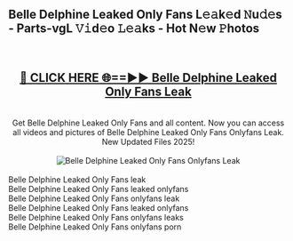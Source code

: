 <h2>Belle Delphine Leaked Only Fans L𝚎𝚊k𝚎d 𝙽u𝚍𝚎s - Parts-vgL 𝚅𝚒d𝚎o 𝙻𝚎𝚊ks - Hot N𝚎w 𝙿hotos </h2>
<br>
<div align="center">
<h2><a href="https://213.232.235.80/live/video.php?q=belle-delphine-leaked-only-fans" rel="nofollow">🔴 CLICK HERE 🌐==►► Belle Delphine Leaked Only Fans Leak</a></h2>
<br>
Get Belle Delphine Leaked Only Fans and all content. Now you can access all videos and pictures of Belle Delphine Leaked Only Fans Onlyfans Leak. New Updated Files 2025!
<br>
<br>
<a href="https://213.232.235.80/live/video.php?q=belle-delphine-leaked-only-fans" rel="nofollow" data-target="animated-image.originalLink"><img src="https://i.imgur.com/1EjSzPs.png" alt="Belle Delphine Leaked Only Fans Onlyfans Leak" style="max-width: 100%; display: inline-block;" data-target="animated-image.originalImage"></a>
</div>
<br>
Belle Delphine Leaked Only Fans leak<br>
Belle Delphine Leaked Only Fans leaked onlyfans<br>
Belle Delphine Leaked Only Fans onlyfans leak<br>
Belle Delphine Leaked Only Fans leaked onlyfans<br>
Belle Delphine Leaked Only Fans onlyfans leaks<br>
Belle Delphine Leaked Only Fans onlyfans porn
